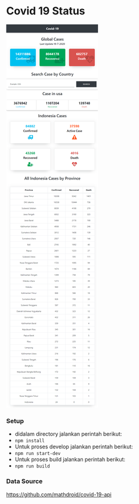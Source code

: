 # Covid 19 Status

![Covid 19 Demo](/screenshot.png)

### Setup
 - didalam directory jalankan perintah berikut:
 - `npm install`
 - Untuk proses develop jalankan perintah berikut:
 - `npm run start-dev`
 - Untuk proses build jalankan perintah berikut:
 - `npm run build`

### Data Source
https://github.com/mathdroid/covid-19-api
